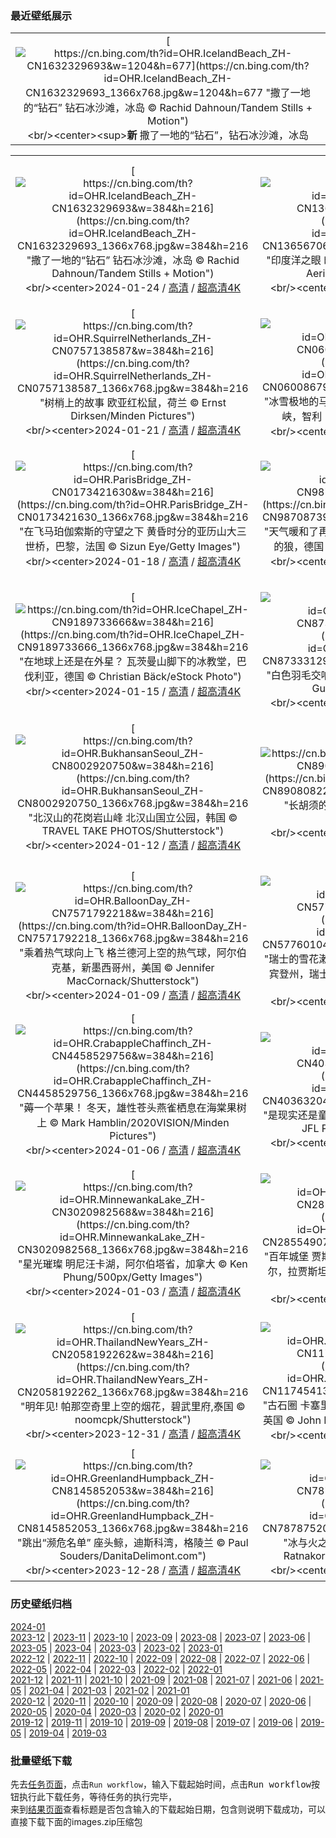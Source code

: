 ### 最近壁纸展示
||
|:---:|
|[![https://cn.bing.com/th?id=OHR.IcelandBeach_ZH-CN1632329693&w=1204&h=677](https://cn.bing.com/th?id=OHR.IcelandBeach_ZH-CN1632329693_1366x768.jpg&w=1204&h=677 "撒了一地的“钻石”&#10;钻石冰沙滩，冰岛&#10;© Rachid Dahnoun/Tandem Stills + Motion")](https://cn.bing.com/search?q=Diamond+Beach+Iceland&form=hpcapt&mkt=zh-cn&filters=HpDate:"20240123_1600")<br/><center><sup>**新**</sup>&nbsp;撒了一地的“钻石”，钻石冰沙滩，冰岛<center/>|

||||
|:---:|:---:|:---:|
|[![https://cn.bing.com/th?id=OHR.IcelandBeach_ZH-CN1632329693&w=384&h=216](https://cn.bing.com/th?id=OHR.IcelandBeach_ZH-CN1632329693_1366x768.jpg&w=384&h=216 "撒了一地的“钻石”&#10;钻石冰沙滩，冰岛&#10;© Rachid Dahnoun/Tandem Stills + Motion")](https://cn.bing.com/search?q=Diamond+Beach+Iceland&form=hpcapt&mkt=zh-cn&filters=HpDate:"20240123_1600")<br/><center>2024-01-24 / [高清](https://cn.bing.com/th?id=OHR.IcelandBeach_ZH-CN1632329693_1920x1200.jpg&w=1920&h=1200) / [超高清4K](https://cn.bing.com/th?id=OHR.IcelandBeach_ZH-CN1632329693_UHD.jpg&w=3840&h=2160)<center/>|[![https://cn.bing.com/th?id=OHR.MaldivesAtolls_ZH-CN1365670653&w=384&h=216](https://cn.bing.com/th?id=OHR.MaldivesAtolls_ZH-CN1365670653_1366x768.jpg&w=384&h=216 "印度洋之眼&#10;印度洋的环礁，马尔代夫&#10;© Amazing Aerial Premium/Shutterstock")](https://cn.bing.com/search?q=%e9%a9%ac%e5%b0%94%e4%bb%a3%e5%a4%ab&form=hpcapt&mkt=zh-cn&filters=HpDate:"20240122_1600")<br/><center>2024-01-23 / [高清](https://cn.bing.com/th?id=OHR.MaldivesAtolls_ZH-CN1365670653_1920x1200.jpg&w=1920&h=1200) / [超高清4K](https://cn.bing.com/th?id=OHR.MaldivesAtolls_ZH-CN1365670653_UHD.jpg&w=3840&h=2160)<center/>|[![https://cn.bing.com/th?id=OHR.SantaCruzSunrise_ZH-CN3074203377&w=384&h=216](https://cn.bing.com/th?id=OHR.SantaCruzSunrise_ZH-CN3074203377_1366x768.jpg&w=384&h=216 "魔幻时刻&#10;冬季日出，沃尔顿灯塔，圣克鲁斯, 加利福尼亚州, 美国&#10;© Jeff Lewis/Tandem Stills + Motion")](https://cn.bing.com/search?q=%e5%9c%a3%e5%85%8b%e9%b2%81%e6%96%af%e5%8e%bf&form=hpcapt&mkt=zh-cn&filters=HpDate:"20240121_1600")<br/><center>2024-01-22 / [高清](https://cn.bing.com/th?id=OHR.SantaCruzSunrise_ZH-CN3074203377_1920x1200.jpg&w=1920&h=1200) / [超高清4K](https://cn.bing.com/th?id=OHR.SantaCruzSunrise_ZH-CN3074203377_UHD.jpg&w=3840&h=2160)<center/>|
|[![https://cn.bing.com/th?id=OHR.SquirrelNetherlands_ZH-CN0757138587&w=384&h=216](https://cn.bing.com/th?id=OHR.SquirrelNetherlands_ZH-CN0757138587_1366x768.jpg&w=384&h=216 "树梢上的故事&#10;欧亚红松鼠，荷兰&#10;© Ernst Dirksen/Minden Pictures")](https://cn.bing.com/search?q=%e6%ac%a7%e4%ba%9a%e7%ba%a2%e6%9d%be%e9%bc%a0&form=hpcapt&mkt=zh-cn&filters=HpDate:"20240120_1600")<br/><center>2024-01-21 / [高清](https://cn.bing.com/th?id=OHR.SquirrelNetherlands_ZH-CN0757138587_1920x1200.jpg&w=1920&h=1200) / [超高清4K](https://cn.bing.com/th?id=OHR.SquirrelNetherlands_ZH-CN0757138587_UHD.jpg&w=3840&h=2160)<center/>|[![https://cn.bing.com/th?id=OHR.MacaroniPenguins_ZH-CN0600867997&w=384&h=216](https://cn.bing.com/th?id=OHR.MacaroniPenguins_ZH-CN0600867997_1366x768.jpg&w=384&h=216 "冰雪极地的马可罗尼企鹅&#10;马可罗尼企鹅，德雷克海峡，智利&#10;© Paul Souders/Getty Images")](https://cn.bing.com/search?q=%e9%a9%ac%e5%8f%af%e7%bd%97%e5%b0%bc%e4%bc%81%e9%b9%85&form=hpcapt&mkt=zh-cn&filters=HpDate:"20240119_1600")<br/><center>2024-01-20 / [高清](https://cn.bing.com/th?id=OHR.MacaroniPenguins_ZH-CN0600867997_1920x1200.jpg&w=1920&h=1200) / [超高清4K](https://cn.bing.com/th?id=OHR.MacaroniPenguins_ZH-CN0600867997_UHD.jpg&w=3840&h=2160)<center/>|[![https://cn.bing.com/th?id=OHR.PlitviceWinter_ZH-CN0407572344&w=384&h=216](https://cn.bing.com/th?id=OHR.PlitviceWinter_ZH-CN0407572344_1366x768.jpg&w=384&h=216 "瀑布变“冰瀑”&#10;十六湖国家公园，克罗地亚&#10;© Massimo_S8/Getty Images")](https://cn.bing.com/search?q=%e5%8d%81%e5%85%ad%e6%b9%96%e5%9b%bd%e5%ae%b6%e5%85%ac%e5%9b%ad&form=hpcapt&mkt=zh-cn&filters=HpDate:"20240118_1600")<br/><center>2024-01-19 / [高清](https://cn.bing.com/th?id=OHR.PlitviceWinter_ZH-CN0407572344_1920x1200.jpg&w=1920&h=1200) / [超高清4K](https://cn.bing.com/th?id=OHR.PlitviceWinter_ZH-CN0407572344_UHD.jpg&w=3840&h=2160)<center/>|
|[![https://cn.bing.com/th?id=OHR.ParisBridge_ZH-CN0173421630&w=384&h=216](https://cn.bing.com/th?id=OHR.ParisBridge_ZH-CN0173421630_1366x768.jpg&w=384&h=216 "在飞马珀伽索斯的守望之下&#10;黄昏时分的亚历山大三世桥，巴黎，法国&#10;© Sizun Eye/Getty Images")](https://cn.bing.com/search?q=%e5%b7%b4%e9%bb%8e%e4%ba%9a%e5%8e%86%e5%b1%b1%e5%a4%a7%e4%b8%89%e4%b8%96%e6%a1%a5&form=hpcapt&mkt=zh-cn&filters=HpDate:"20240117_1600")<br/><center>2024-01-18 / [高清](https://cn.bing.com/th?id=OHR.ParisBridge_ZH-CN0173421630_1920x1200.jpg&w=1920&h=1200) / [超高清4K](https://cn.bing.com/th?id=OHR.ParisBridge_ZH-CN0173421630_UHD.jpg&w=3840&h=2160)<center/>|[![https://cn.bing.com/th?id=OHR.SleepyWolf_ZH-CN9870873990&w=384&h=216](https://cn.bing.com/th?id=OHR.SleepyWolf_ZH-CN9870873990_1366x768.jpg&w=384&h=216 "天气暖和了再叫醒我&#10;巴伐利亚森林国家公园里睡觉的狼，德国&#10;© Raimund Linke/Getty Images")](https://cn.bing.com/search?q=%e5%b7%b4%e4%bc%90%e5%88%a9%e4%ba%9a%e6%a3%ae%e6%9e%97%e5%9b%bd%e5%ae%b6%e5%85%ac%e5%9b%ad&form=hpcapt&mkt=zh-cn&filters=HpDate:"20240116_1600")<br/><center>2024-01-17 / [高清](https://cn.bing.com/th?id=OHR.SleepyWolf_ZH-CN9870873990_1920x1200.jpg&w=1920&h=1200) / [超高清4K](https://cn.bing.com/th?id=OHR.SleepyWolf_ZH-CN9870873990_UHD.jpg&w=3840&h=2160)<center/>|[![https://cn.bing.com/th?id=OHR.LakeLouise_ZH-CN9592539152&w=384&h=216](https://cn.bing.com/th?id=OHR.LakeLouise_ZH-CN9592539152_1366x768.jpg&w=384&h=216 "加拿大式的小憩和放松&#10;路易斯湖，班夫国家公园，阿尔伯塔省，加拿大&#10;© Mr. Simon Paul/Shutterstock")](https://cn.bing.com/search?q=%e7%8f%ad%e5%a4%ab%e5%9b%bd%e5%ae%b6%e5%85%ac%e5%9b%ad%e8%b7%af%e6%98%93%e6%96%af%e6%b9%96&form=hpcapt&mkt=zh-cn&filters=HpDate:"20240115_1600")<br/><center>2024-01-16 / [高清](https://cn.bing.com/th?id=OHR.LakeLouise_ZH-CN9592539152_1920x1200.jpg&w=1920&h=1200) / [超高清4K](https://cn.bing.com/th?id=OHR.LakeLouise_ZH-CN9592539152_UHD.jpg&w=3840&h=2160)<center/>|
|[![https://cn.bing.com/th?id=OHR.IceChapel_ZH-CN9189733666&w=384&h=216](https://cn.bing.com/th?id=OHR.IceChapel_ZH-CN9189733666_1366x768.jpg&w=384&h=216 "在地球上还是在外星？&#10;瓦茨曼山脚下的冰教堂，巴伐利亚，德国&#10;© Christian Bäck/eStock Photo")](https://cn.bing.com/search?q=%e7%93%a6%e8%8c%a8%e6%9b%bc%e5%b1%b1&form=hpcapt&mkt=zh-cn&filters=HpDate:"20240114_1600")<br/><center>2024-01-15 / [高清](https://cn.bing.com/th?id=OHR.IceChapel_ZH-CN9189733666_1920x1200.jpg&w=1920&h=1200) / [超高清4K](https://cn.bing.com/th?id=OHR.IceChapel_ZH-CN9189733666_UHD.jpg&w=3840&h=2160)<center/>|[![https://cn.bing.com/th?id=OHR.HokkaidoSwans_ZH-CN8733312972&w=384&h=216](https://cn.bing.com/th?id=OHR.HokkaidoSwans_ZH-CN8733312972_1366x768.jpg&w=384&h=216 "白色羽毛交响曲&#10;屈斜路湖的天鹅，日本&#10;© Darrell Gulin/DanitaDelimont.com")](https://cn.bing.com/search?q=%e5%a4%a9%e9%b9%85&form=hpcapt&mkt=zh-cn&filters=HpDate:"20240113_1600")<br/><center>2024-01-14 / [高清](https://cn.bing.com/th?id=OHR.HokkaidoSwans_ZH-CN8733312972_1920x1200.jpg&w=1920&h=1200) / [超高清4K](https://cn.bing.com/th?id=OHR.HokkaidoSwans_ZH-CN8733312972_UHD.jpg&w=3840&h=2160)<center/>|[![https://cn.bing.com/th?id=OHR.HanaHighway_ZH-CN8601588011&w=384&h=216](https://cn.bing.com/th?id=OHR.HanaHighway_ZH-CN8601588011_1366x768.jpg&w=384&h=216 "放慢脚步，享受旅途！&#10;哈纳之路，毛伊岛，夏威夷，美国&#10;© Matteo Colombo/Getty Images")](https://cn.bing.com/search?q=%e5%93%88%e7%ba%b3%e4%b9%8b%e8%b7%af&form=hpcapt&mkt=zh-cn&filters=HpDate:"20240112_1600")<br/><center>2024-01-13 / [高清](https://cn.bing.com/th?id=OHR.HanaHighway_ZH-CN8601588011_1920x1200.jpg&w=1920&h=1200) / [超高清](https://cn.bing.com/th?id=OHR.HanaHighway_ZH-CN8601588011_UHD.jpg)<center/>|
|[![https://cn.bing.com/th?id=OHR.BukhansanSeoul_ZH-CN8002920750&w=384&h=216](https://cn.bing.com/th?id=OHR.BukhansanSeoul_ZH-CN8002920750_1366x768.jpg&w=384&h=216 "北汉山的花岗岩山峰&#10;北汉山国立公园，韩国&#10;© TRAVEL TAKE PHOTOS/Shutterstock")](https://cn.bing.com/search?q=%e5%8c%97%e6%b1%89%e5%b1%b1%e5%9b%bd%e7%ab%8b%e5%85%ac%e5%9b%ad&form=hpcapt&mkt=zh-cn&filters=HpDate:"20240111_1600")<br/><center>2024-01-12 / [高清](https://cn.bing.com/th?id=OHR.BukhansanSeoul_ZH-CN8002920750_1920x1200.jpg&w=1920&h=1200) / [超高清4K](https://cn.bing.com/th?id=OHR.BukhansanSeoul_ZH-CN8002920750_UHD.jpg&w=3840&h=2160)<center/>|[![https://cn.bing.com/th?id=OHR.LynxSnow_ZH-CN8908082275&w=384&h=216](https://cn.bing.com/th?id=OHR.LynxSnow_ZH-CN8908082275_1366x768.jpg&w=384&h=216 "长胡须的“流浪汉”&#10;雪中的欧亚猞猁&#10;© Jan Stria/Shutterstock")](https://cn.bing.com/search?q=%e6%ac%a7%e4%ba%9a%e7%8c%9e%e7%8c%81&form=hpcapt&mkt=zh-cn&filters=HpDate:"20240110_1600")<br/><center>2024-01-11 / [高清](https://cn.bing.com/th?id=OHR.LynxSnow_ZH-CN8908082275_1920x1200.jpg&w=1920&h=1200) / [超高清4K](https://cn.bing.com/th?id=OHR.LynxSnow_ZH-CN8908082275_UHD.jpg&w=3840&h=2160)<center/>|[![https://cn.bing.com/th?id=OHR.MilopotamosStairs_ZH-CN8013521384&w=384&h=216](https://cn.bing.com/th?id=OHR.MilopotamosStairs_ZH-CN8013521384_1366x768.jpg&w=384&h=216 "迎接挑战！&#10;米罗伯塔莫斯海岸线上的楼梯，色萨利，希腊&#10;© Orestis Zoumpos/Amazing Aerial Agency")](https://cn.bing.com/search?q=%e5%b8%8c%e8%85%8a%e8%89%b2%e8%90%a8%e5%88%a9&form=hpcapt&mkt=zh-cn&filters=HpDate:"20240109_1600")<br/><center>2024-01-10 / [高清](https://cn.bing.com/th?id=OHR.MilopotamosStairs_ZH-CN8013521384_1920x1200.jpg&w=1920&h=1200) / [超高清4K](https://cn.bing.com/th?id=OHR.MilopotamosStairs_ZH-CN8013521384_UHD.jpg&w=3840&h=2160)<center/>|
|[![https://cn.bing.com/th?id=OHR.BalloonDay_ZH-CN7571792218&w=384&h=216](https://cn.bing.com/th?id=OHR.BalloonDay_ZH-CN7571792218_1366x768.jpg&w=384&h=216 "乘着热气球向上飞&#10;格兰德河上空的热气球，阿尔伯克基，新墨西哥州，美国&#10;© Jennifer MacCornack/Shutterstock")](https://cn.bing.com/search?q=%e7%83%ad%e6%b0%94%e7%90%83&form=hpcapt&mkt=zh-cn&filters=HpDate:"20240108_1600")<br/><center>2024-01-09 / [高清](https://cn.bing.com/th?id=OHR.BalloonDay_ZH-CN7571792218_1920x1200.jpg&w=1920&h=1200) / [超高清4K](https://cn.bing.com/th?id=OHR.BalloonDay_ZH-CN7571792218_UHD.jpg&w=3840&h=2160)<center/>|[![https://cn.bing.com/th?id=OHR.BerninaPass_ZH-CN5776010452&w=384&h=216](https://cn.bing.com/th?id=OHR.BerninaPass_ZH-CN5776010452_1366x768.jpg&w=384&h=216 "瑞士的雪花漱漱落下&#10;贝尔尼纳山口的滑雪场，格劳宾登州，瑞士&#10;© Francesco Bergamaschi/Getty Images")](https://cn.bing.com/search?q=%e8%b4%9d%e5%b0%94%e5%b0%bc%e7%ba%b3%e5%b1%b1&form=hpcapt&mkt=zh-cn&filters=HpDate:"20240107_1600")<br/><center>2024-01-08 / [高清](https://cn.bing.com/th?id=OHR.BerninaPass_ZH-CN5776010452_1920x1200.jpg&w=1920&h=1200) / [超高清4K](https://cn.bing.com/th?id=OHR.BerninaPass_ZH-CN5776010452_UHD.jpg&w=3840&h=2160)<center/>|[![https://cn.bing.com/th?id=OHR.DevilsMarbles_ZH-CN4897809914&w=384&h=216](https://cn.bing.com/th?id=OHR.DevilsMarbles_ZH-CN4897809914_1366x768.jpg&w=384&h=216 "大自然的平衡术&#10;魔鬼大理石保护区，澳大利亚&#10;© Yva Momatiuk and John Eastcott/Minden Pictures")](https://cn.bing.com/search?q=%e9%ad%94%e9%ac%bc%e5%a4%a7%e7%90%86%e7%9f%b3%e4%bf%9d%e6%8a%a4%e5%8c%ba&form=hpcapt&mkt=zh-cn&filters=HpDate:"20240106_1600")<br/><center>2024-01-07 / [高清](https://cn.bing.com/th?id=OHR.DevilsMarbles_ZH-CN4897809914_1920x1200.jpg&w=1920&h=1200) / [超高清4K](https://cn.bing.com/th?id=OHR.DevilsMarbles_ZH-CN4897809914_UHD.jpg&w=3840&h=2160)<center/>|
|[![https://cn.bing.com/th?id=OHR.CrabappleChaffinch_ZH-CN4458529756&w=384&h=216](https://cn.bing.com/th?id=OHR.CrabappleChaffinch_ZH-CN4458529756_1366x768.jpg&w=384&h=216 "薅一个苹果！&#10;冬天，雄性苍头燕雀栖息在海棠果树上&#10;© Mark Hamblin/2020VISION/Minden Pictures")](https://cn.bing.com/search?q=%e6%b5%b7%e6%a3%a0%e6%9e%9c&form=hpcapt&mkt=zh-cn&filters=HpDate:"20240105_1600")<br/><center>2024-01-06 / [高清](https://cn.bing.com/th?id=OHR.CrabappleChaffinch_ZH-CN4458529756_1920x1200.jpg&w=1920&h=1200) / [超高清4K](https://cn.bing.com/th?id=OHR.CrabappleChaffinch_ZH-CN4458529756_UHD.jpg&w=3840&h=2160)<center/>|[![https://cn.bing.com/th?id=OHR.AlpsReflecting_ZH-CN4036320440&w=384&h=216](https://cn.bing.com/th?id=OHR.AlpsReflecting_ZH-CN4036320440_1366x768.jpg&w=384&h=216 "是现实还是童话？&#10;巴伐利亚阿尔卑斯山脉，德国&#10;© JFL Photography/Adobe Stock")](https://cn.bing.com/search?q=%e5%b7%b4%e4%bc%90%e5%88%a9%e4%ba%9a%e9%98%bf%e5%b0%94%e5%8d%91%e6%96%af%e5%b1%b1%e8%84%89&form=hpcapt&mkt=zh-cn&filters=HpDate:"20240104_1600")<br/><center>2024-01-05 / [高清](https://cn.bing.com/th?id=OHR.AlpsReflecting_ZH-CN4036320440_1920x1200.jpg&w=1920&h=1200) / [超高清4K](https://cn.bing.com/th?id=OHR.AlpsReflecting_ZH-CN4036320440_UHD.jpg&w=3840&h=2160)<center/>|[![https://cn.bing.com/th?id=OHR.GoldenGateLight_ZH-CN3874822904&w=384&h=216](https://cn.bing.com/th?id=OHR.GoldenGateLight_ZH-CN3874822904_1366x768.jpg&w=384&h=216 "雾锁金门&#10;金门大桥，旧金山，加利福尼亚州，美国&#10;© Jim Patterson/Tandem Stills + Motion")](https://cn.bing.com/search?q=%e9%87%91%e9%97%a8%e5%a4%a7%e6%a1%a5&form=hpcapt&mkt=zh-cn&filters=HpDate:"20240103_1600")<br/><center>2024-01-04 / [高清](https://cn.bing.com/th?id=OHR.GoldenGateLight_ZH-CN3874822904_1920x1200.jpg&w=1920&h=1200) / [超高清4K](https://cn.bing.com/th?id=OHR.GoldenGateLight_ZH-CN3874822904_UHD.jpg&w=3840&h=2160)<center/>|
|[![https://cn.bing.com/th?id=OHR.MinnewankaLake_ZH-CN3020982568&w=384&h=216](https://cn.bing.com/th?id=OHR.MinnewankaLake_ZH-CN3020982568_1366x768.jpg&w=384&h=216 "星光璀璨&#10;明尼汪卡湖，阿尔伯塔省，加拿大&#10;© Ken Phung/500px/Getty Images")](https://cn.bing.com/search?q=%e6%98%8e%e5%b0%bc%e6%b1%aa%e5%8d%a1%e6%b9%96&form=hpcapt&mkt=zh-cn&filters=HpDate:"20240102_1600")<br/><center>2024-01-03 / [高清](https://cn.bing.com/th?id=OHR.MinnewankaLake_ZH-CN3020982568_1920x1200.jpg&w=1920&h=1200) / [超高清4K](https://cn.bing.com/th?id=OHR.MinnewankaLake_ZH-CN3020982568_UHD.jpg&w=3840&h=2160)<center/>|[![https://cn.bing.com/th?id=OHR.MehrangarhJodhpur_ZH-CN2855490711&w=384&h=216](https://cn.bing.com/th?id=OHR.MehrangarhJodhpur_ZH-CN2855490711_1366x768.jpg&w=384&h=216 "百年城堡&#10;贾斯旺萨达陵墓和梅兰加尔古堡，焦特布尔，拉贾斯坦邦，印度&#10;© Twenty47studio/Getty images")](https://cn.bing.com/search?q=%e6%a2%85%e5%85%b0%e5%8a%a0%e5%b0%94%e5%8f%a4%e5%a0%a1&form=hpcapt&mkt=zh-cn&filters=HpDate:"20240101_1600")<br/><center>2024-01-02 / [高清](https://cn.bing.com/th?id=OHR.MehrangarhJodhpur_ZH-CN2855490711_1920x1200.jpg&w=1920&h=1200) / [超高清4K](https://cn.bing.com/th?id=OHR.MehrangarhJodhpur_ZH-CN2855490711_UHD.jpg&w=3840&h=2160)<center/>|[![https://cn.bing.com/th?id=OHR.SleepingFox_ZH-CN2622967726&w=384&h=216](https://cn.bing.com/th?id=OHR.SleepingFox_ZH-CN2622967726_1366x768.jpg&w=384&h=216 "新年伊始&#10;睡在雪地里的赤狐，阿布鲁佐，意大利&#10;© marco vancini/500px/Getty Images")](https://cn.bing.com/search?q=%e5%85%83%e6%97%a6&form=hpcapt&mkt=zh-cn&filters=HpDate:"20231231_1600")<br/><center>2024-01-01 / [高清](https://cn.bing.com/th?id=OHR.SleepingFox_ZH-CN2622967726_1920x1200.jpg&w=1920&h=1200) / [超高清4K](https://cn.bing.com/th?id=OHR.SleepingFox_ZH-CN2622967726_UHD.jpg&w=3840&h=2160)<center/>|
|[![https://cn.bing.com/th?id=OHR.ThailandNewYears_ZH-CN2058192262&w=384&h=216](https://cn.bing.com/th?id=OHR.ThailandNewYears_ZH-CN2058192262_1366x768.jpg&w=384&h=216 "明年见!&#10;帕那空奇里上空的烟花，碧武里府,泰国&#10;© noomcpk/Shutterstock")](https://cn.bing.com/search?q=%e8%b7%a8%e5%b9%b4%e5%a4%9c&form=hpcapt&mkt=zh-cn&filters=HpDate:"20231230_1600")<br/><center>2023-12-31 / [高清](https://cn.bing.com/th?id=OHR.ThailandNewYears_ZH-CN2058192262_1920x1200.jpg&w=1920&h=1200) / [超高清4K](https://cn.bing.com/th?id=OHR.ThailandNewYears_ZH-CN2058192262_UHD.jpg&w=3840&h=2160)<center/>|[![https://cn.bing.com/th?id=OHR.CastleriggStoneCircleUK_ZH-CN1174541384&w=384&h=216](https://cn.bing.com/th?id=OHR.CastleriggStoneCircleUK_ZH-CN1174541384_1366x768.jpg&w=384&h=216 "古石圈&#10;卡塞里格石圈，湖区国家公园 ，坎布里亚，英国&#10;© John Finney Photography/Getty Images")](https://cn.bing.com/search?q=%e5%8d%a1%e5%a1%9e%e9%87%8c%e6%a0%bc%e7%9f%b3%e5%9c%88&form=hpcapt&mkt=zh-cn&filters=HpDate:"20231229_1600")<br/><center>2023-12-30 / [高清](https://cn.bing.com/th?id=OHR.CastleriggStoneCircleUK_ZH-CN1174541384_1920x1200.jpg&w=1920&h=1200) / [超高清4K](https://cn.bing.com/th?id=OHR.CastleriggStoneCircleUK_ZH-CN1174541384_UHD.jpg&w=3840&h=2160)<center/>|[![https://cn.bing.com/th?id=OHR.BlueAmsterdam_ZH-CN0483591394&w=384&h=216](https://cn.bing.com/th?id=OHR.BlueAmsterdam_ZH-CN0483591394_1366x768.jpg&w=384&h=216 "旧西街区的故事&#10;旧西街区，阿姆斯特丹 ，荷兰&#10;© George Pachantouris/Getty Images")](https://cn.bing.com/search?q=%e8%8d%b7%e5%85%b0%e9%98%bf%e5%a7%86%e6%96%af%e7%89%b9%e4%b8%b9&form=hpcapt&mkt=zh-cn&filters=HpDate:"20231228_1600")<br/><center>2023-12-29 / [高清](https://cn.bing.com/th?id=OHR.BlueAmsterdam_ZH-CN0483591394_1920x1200.jpg&w=1920&h=1200) / [超高清4K](https://cn.bing.com/th?id=OHR.BlueAmsterdam_ZH-CN0483591394_UHD.jpg&w=3840&h=2160)<center/>|
|[![https://cn.bing.com/th?id=OHR.GreenlandHumpback_ZH-CN8145852053&w=384&h=216](https://cn.bing.com/th?id=OHR.GreenlandHumpback_ZH-CN8145852053_1366x768.jpg&w=384&h=216 "跳出“濒危名单”&#10;座头鲸，迪斯科湾，格陵兰&#10;© Paul Souders/DanitaDelimont.com")](https://cn.bing.com/search?q=%e5%ba%a7%e5%a4%b4%e9%b2%b8&form=hpcapt&mkt=zh-cn&filters=HpDate:"20231227_1600")<br/><center>2023-12-28 / [高清](https://cn.bing.com/th?id=OHR.GreenlandHumpback_ZH-CN8145852053_1920x1200.jpg&w=1920&h=1200) / [超高清4K](https://cn.bing.com/th?id=OHR.GreenlandHumpback_ZH-CN8145852053_UHD.jpg&w=3840&h=2160)<center/>|[![https://cn.bing.com/th?id=OHR.KirkjufellAurora_ZH-CN7878752057&w=384&h=216](https://cn.bing.com/th?id=OHR.KirkjufellAurora_ZH-CN7878752057_1366x768.jpg&w=384&h=216 "冰与火之地&#10;教堂山，斯奈山半岛，冰岛&#10;© Ratnakorn Piyasirisorost/Getty Images")](https://cn.bing.com/search?q=%e8%8d%89%e5%b8%bd%e5%b1%b1+%e5%86%b0%e5%b2%9b&form=hpcapt&mkt=zh-cn&filters=HpDate:"20231226_1600")<br/><center>2023-12-27 / [高清](https://cn.bing.com/th?id=OHR.KirkjufellAurora_ZH-CN7878752057_1920x1200.jpg&w=1920&h=1200) / [超高清4K](https://cn.bing.com/th?id=OHR.KirkjufellAurora_ZH-CN7878752057_UHD.jpg&w=3840&h=2160)<center/>|[![https://cn.bing.com/th?id=OHR.BoxingDaySunrise_ZH-CN7431512686&w=384&h=216](https://cn.bing.com/th?id=OHR.BoxingDaySunrise_ZH-CN7431512686_1366x768.jpg&w=384&h=216 "节礼日快乐&#10;冬季日出，戴德姆，科尔切斯特，英格兰&#10;© George W Johnson/Getty Images")](https://cn.bing.com/search?q=%e8%8a%82%e7%a4%bc%e6%97%a5&form=hpcapt&mkt=zh-cn&filters=HpDate:"20231225_1600")<br/><center>2023-12-26 / [高清](https://cn.bing.com/th?id=OHR.BoxingDaySunrise_ZH-CN7431512686_1920x1200.jpg&w=1920&h=1200) / [超高清4K](https://cn.bing.com/th?id=OHR.BoxingDaySunrise_ZH-CN7431512686_UHD.jpg&w=3840&h=2160)<center/>|


### 历史壁纸归档
[2024-01](views/2024/2024-01.md)  
[2023-12](views/2023/2023-12.md) | [2023-11](views/2023/2023-11.md) | [2023-10](views/2023/2023-10.md) | [2023-09](views/2023/2023-09.md) | [2023-08](views/2023/2023-08.md) | [2023-07](views/2023/2023-07.md) | [2023-06](views/2023/2023-06.md) | [2023-05](views/2023/2023-05.md) | [2023-04](views/2023/2023-04.md) | [2023-03](views/2023/2023-03.md) | [2023-02](views/2023/2023-02.md) | [2023-01](views/2023/2023-01.md)  
[2022-12](views/2022/2022-12.md) | [2022-11](views/2022/2022-11.md) | [2022-10](views/2022/2022-10.md) | [2022-09](views/2022/2022-09.md) | [2022-08](views/2022/2022-08.md) | [2022-07](views/2022/2022-07.md) | [2022-06](views/2022/2022-06.md) | [2022-05](views/2022/2022-05.md) | [2022-04](views/2022/2022-04.md) | [2022-03](views/2022/2022-03.md) | [2022-02](views/2022/2022-02.md) | [2022-01](views/2022/2022-01.md)  
[2021-12](views/2021/2021-12.md) | [2021-11](views/2021/2021-11.md) | [2021-10](views/2021/2021-10.md) | [2021-09](views/2021/2021-09.md) | [2021-08](views/2021/2021-08.md) | [2021-07](views/2021/2021-07.md) | [2021-06](views/2021/2021-06.md) | [2021-05](views/2021/2021-05.md) | [2021-04](views/2021/2021-04.md) | [2021-03](views/2021/2021-03.md) | [2021-02](views/2021/2021-02.md) | [2021-01](views/2021/2021-01.md)  
[2020-12](views/2020/2020-12.md) | [2020-11](views/2020/2020-11.md) | [2020-10](views/2020/2020-10.md) | [2020-09](views/2020/2020-09.md) | [2020-08](views/2020/2020-08.md) | [2020-07](views/2020/2020-07.md) | [2020-06](views/2020/2020-06.md) | [2020-05](views/2020/2020-05.md) | [2020-04](views/2020/2020-04.md) | [2020-03](views/2020/2020-03.md) | [2020-02](views/2020/2020-02.md) | [2020-01](views/2020/2020-01.md)  
[2019-12](views/2019/2019-12.md) | [2019-11](views/2019/2019-11.md) | [2019-10](views/2019/2019-10.md) | [2019-09](views/2019/2019-09.md) | [2019-08](views/2019/2019-08.md) | [2019-07](views/2019/2019-07.md) | [2019-06](views/2019/2019-06.md) | [2019-05](views/2019/2019-05.md) | [2019-04](views/2019/2019-04.md) | [2019-03](views/2019/2019-03.md)


### 批量壁纸下载
先去[任务页面](https://github.com/wefashe/image-save/actions/workflows/mydown.yml)，点击`Run workflow`，输入下载起始时间，点击<kbd>Run workflow</kbd>按钮执行此下载任务，等待任务的执行完毕，  
来到[结果页面](https://github.com/wefashe/image-save/releases/tag/down_zip_tag)查看标题是否包含输入的下载起始日期，包含则说明下载成功，可以直接下载下面的images.zip压缩包  
